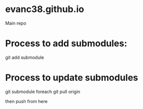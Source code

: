 # evanc38.github.io
Main repo

# Process to add submodules:
git add submodule <repo to add>

# Process to update submodules
git submodule foreach git pull origin



then push from here